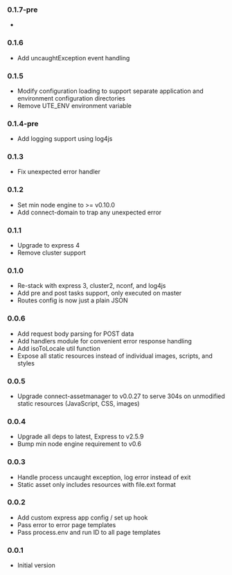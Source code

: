 ### 0.1.7-pre
*

### 0.1.6
* Add uncaughtException event handling

### 0.1.5
* Modify configuration loading to support separate application and environment configuration directories
* Remove UTE_ENV environment variable

### 0.1.4-pre
* Add logging support using log4js

### 0.1.3
* Fix unexpected error handler

### 0.1.2
* Set min node engine to >= v0.10.0
* Add connect-domain to trap any unexpected error

### 0.1.1
* Upgrade to express 4
* Remove cluster support 

### 0.1.0
* Re-stack with express 3, cluster2, nconf, and log4js
* Add pre and post tasks support, only executed on master
* Routes config is now just a plain JSON

### 0.0.6
* Add request body parsing for POST data
* Add handlers module for convenient error response handling
* Add isoToLocale util function
* Expose all static resources instead of individual images, scripts, and styles

### 0.0.5
* Upgrade connect-assetmanager to v0.0.27 to serve 304s on unmodified static resources (JavaScript, CSS, images)
 
### 0.0.4
* Upgrade all deps to latest, Express to v2.5.9
* Bump min node engine requirement to v0.6

### 0.0.3 
* Handle process uncaught exception, log error instead of exit
* Static asset only includes resources with file.ext format

### 0.0.2
* Add custom express app config / set up hook
* Pass error to error page templates
* Pass process.env and run ID to all page templates

### 0.0.1
* Initial version
